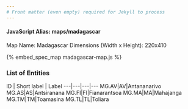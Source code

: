 ```yaml
---
# Front matter (even empty) required for Jekyll to process
---
```


#### JavaScript Alias: maps/madagascar

Map Name: Madagascar
Dimensions (Width x Height): 220x410



{% embed_spec_map madagascar-map.js %}

### List of Entities

ID | Short label | Label
---|---|---|---
MG.AV|AV|Antananarivo
MG.AS|AS|Antsiranana
MG.FI|FI|Fianarantsoa
MG.MA|MA|Mahajanga
MG.TM|TM|Toamasina
MG.TL|TL|Toliara

